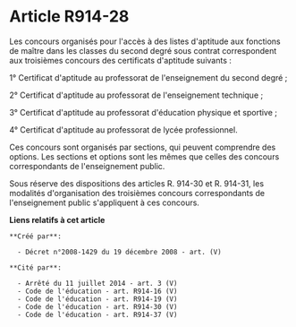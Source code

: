 # Article R914-28

Les concours organisés pour l'accès à des listes d'aptitude aux fonctions de maître dans les classes du second degré sous
contrat correspondent aux troisièmes concours des certificats d'aptitude suivants : 

1° Certificat d'aptitude au professorat de l'enseignement du second degré ; 

2° Certificat d'aptitude au professorat de l'enseignement technique ; 

3° Certificat d'aptitude au professorat d'éducation physique et sportive ; 

4° Certificat d'aptitude au professorat de lycée professionnel. 

Ces concours sont organisés par sections, qui peuvent comprendre des options. Les sections et options sont les mêmes que
celles des concours correspondants de l'enseignement public. 

Sous réserve des dispositions des articles R. 914-30 et R. 914-31, les modalités d'organisation des troisièmes concours
correspondants de l'enseignement public s'appliquent à ces concours.

**Liens relatifs à cet article**

	**Créé par**:

	  - Décret n°2008-1429 du 19 décembre 2008 - art. (V)

	**Cité par**:

	  - Arrêté du 11 juillet 2014 - art. 3 (V)
	  - Code de l'éducation - art. R914-16 (V)
	  - Code de l'éducation - art. R914-19 (V)
	  - Code de l'éducation - art. R914-30 (V)
	  - Code de l'éducation - art. R914-37 (V)
